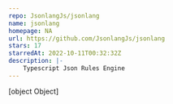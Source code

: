 ```yaml
---
repo: JsonlangJs/jsonlang
name: jsonlang
homepage: NA
url: https://github.com/JsonlangJs/jsonlang
stars: 17
starredAt: 2022-10-11T00:32:32Z
description: |-
    Typescript Json Rules Engine
---
```


[object Object]
